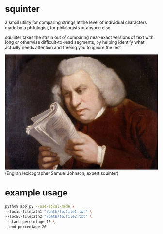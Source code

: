 # squinter
a small utility for comparing strings at the level of individual characters, made by a philologist, for philologists or anyone else 

squinter takes the strain out of comparing near-exact versions of text with long or otherwise difficult-to-read segments, by helping identify what actually needs attention and freeing you to ignore the rest

![mascot](starch_mascot.jpg)
(English lexicographer Samuel Johnson, expert squinter)

# example usage
```bash
python app.py --use-local-mode \
--local-filepath1 "/path/to/file1.txt" \
--local-filepath2 "/path/to/file2.txt" \
--start-percentage 10 \
--end-percentage 20
```
